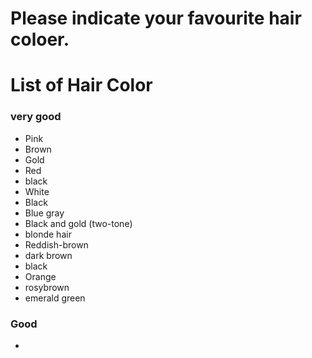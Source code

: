 # Please indicate your favourite hair coloer.

# List of Hair Color
### very good
- Pink
- Brown
- Gold
- Red
- black
- White
- Black
- Blue gray
- Black and gold (two-tone)
- blonde hair
- Reddish-brown
- dark brown
- black
- Orange
- rosybrown
- emerald green

### Good 
-

